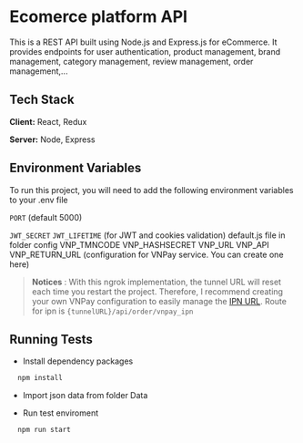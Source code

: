 
# Ecomerce platform API

This is a REST API built using Node.js and Express.js for eCommerce. It provides endpoints for user authentication, product management, brand management, category management, review management, order management,...

## Tech Stack

**Client:** React, Redux

**Server:** Node, Express

## Environment Variables

To run this project, you will need to add the following environment variables to your .env file

`PORT` (default 5000)

`JWT_SECRET`
`JWT_LIFETIME` (for JWT and cookies validation)
default.js file in folder config
VNP_TMNCODE VNP_HASHSECRET VNP_URL VNP_API VNP_RETURN_URL (configuration for VNPay service. You can create one here)
> **Notices** : With this ngrok implementation, the tunnel URL will reset each time you restart the project. Therefore, I recommend creating your own VNPay configuration to easily manage the [IPN URL](https://sandbox.vnpayment.vn/apis/docs/thanh-toan-pay/pay.html). Route for ipn is `{tunnelURL}/api/order/vnpay_ipn`


## Running Tests

- Install dependency packages

```bash
  npm install
```

- Import json data from folder Data


- Run test enviroment

```bash
  npm run start
```
